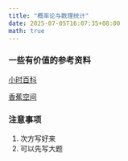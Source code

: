 ```yaml
---
title: "概率论与数理统计"
date: 2025-07-05T16:07:35+08:00
math: true
---
```


### 一些有价值的参考资料

[小时百科](https://wuli.wiki/online/index.html#part12)

[香蕉空间](https://www.bananaspace.org/wiki/%E6%A6%82%E7%8E%87%E8%AE%BA)

### 注意事项

1. 次方写好来
2. 可以先写大题